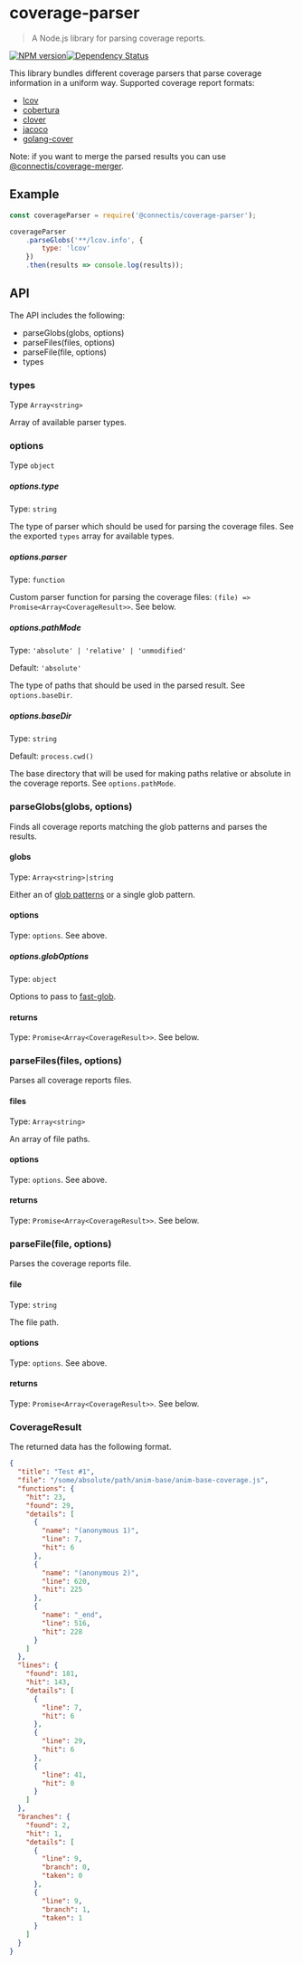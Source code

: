 # coverage-parser
> A Node.js library for parsing coverage reports. 

[![NPM version][npm-image]][npm-url][![Dependency Status][depstat-image]][depstat-url]

This library bundles different coverage parsers that parse coverage information in a uniform way. 
Supported coverage report formats:
- [lcov](https://www.npmjs.com/package/lcov-parse)
- [cobertura](https://www.npmjs.com/package/cobertura-parse)
- [clover](https://www.npmjs.com/package/@cvrg-report/clover-json)
- [jacoco](https://www.npmjs.com/package/jacoco-parse)
- [golang-cover](https://www.npmjs.com/package/@cvrg-report/golang-cover-json)

Note: if you want to merge the parsed results you can use [@connectis/coverage-merger](https://github.com/Connected-Information-systems/coverage-merger).

## Example
```js
const coverageParser = require('@connectis/coverage-parser');

coverageParser
    .parseGlobs('**/lcov.info', {
        type: 'lcov'
    })
    .then(results => console.log(results));
```


## API
The API includes the following:
- parseGlobs(globs, options)
- parseFiles(files, options)
- parseFile(file, options)
- types

### types
Type `Array<string>`

Array of available parser types.

### options
Type `object`

##### options.type
Type: `string`

The type of parser which should be used for parsing the coverage files. See the exported `types` array for available types.

##### options.parser
Type: `function`

Custom parser function for parsing the coverage files: `(file) => Promise<Array<CoverageResult>>`. See below.

##### options.pathMode
Type: `'absolute' | 'relative' | 'unmodified'`

Default: `'absolute'`

The type of paths that should be used in the parsed result. See `options.baseDir`.

##### options.baseDir
Type: `string`

Default: `process.cwd()`

The base directory that will be used for making paths relative or absolute in the coverage reports. See `options.pathMode`.

### parseGlobs(globs, options)
Finds all coverage reports matching the glob patterns and parses the results.

#### globs
Type: `Array<string>|string`

Either an of [glob patterns](https://www.npmjs.com/package/fast-glob) or a single glob pattern.

#### options
Type: `options`. See above.

##### options.globOptions
Type: `object`

Options to pass to [fast-glob](https://www.npmjs.com/package/fast-glob).

#### returns
Type: `Promise<Array<CoverageResult>>`. See below.

### parseFiles(files, options)
Parses all coverage reports files.

#### files
Type: `Array<string>`

An array of file paths.

#### options
Type: `options`. See above.

#### returns
Type: `Promise<Array<CoverageResult>>`. See below.

### parseFile(file, options)
Parses the coverage reports file.

#### file
Type: `string`

The file path.

#### options
Type: `options`. See above.

#### returns
Type: `Promise<Array<CoverageResult>>`. See below.

### CoverageResult
The returned data has the following format.

``` json
{
  "title": "Test #1",
  "file": "/some/absolute/path/anim-base/anim-base-coverage.js",
  "functions": {
    "hit": 23,
    "found": 29,
    "details": [
      {
        "name": "(anonymous 1)",
        "line": 7,
        "hit": 6
      },
      {
        "name": "(anonymous 2)",
        "line": 620,
        "hit": 225
      },
      {
        "name": "_end",
        "line": 516,
        "hit": 228
      }
    ]
  },
  "lines": {
    "found": 181,
    "hit": 143,
    "details": [
      {
        "line": 7,
        "hit": 6
      },
      {
        "line": 29,
        "hit": 6
      },
      {
        "line": 41,
        "hit": 0
      }
    ]
  },
  "branches": {
    "found": 2,
    "hit": 1,
    "details": [
      {
        "line": 9,
        "branch": 0,
        "taken": 0
      },
      {
        "line": 9,
        "branch": 1,
        "taken": 1
      }
    ]
  }
}
```

[npm-url]: https://www.npmjs.org/package/@connectis/coverage-parser
[npm-image]: https://badge.fury.io/js/%40connectis%2Fcoverage-parser.svg

[depstat-url]: https://david-dm.org/Connected-Information-systems/coverage-parser
[depstat-image]: https://david-dm.org/Connected-Information-systems/coverage-parser.svg
